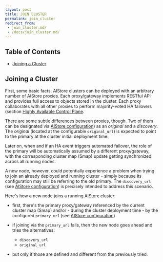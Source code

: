 ```yaml
---
layout: post
title: JOIN CLUSTER
permalink: join_cluster
redirect_from:
 - join_cluster.md/
 - /docs/join_cluster.md/
---
```


## Table of Contents

- [Joining a Cluster](#joining-a-cluster)

## Joining a Cluster

First, some basic facts. AIStore clusters can be deployed with an arbitrary number of AIStore proxies. Each proxy/gateway implements RESTful API and provides full access to objects stored in the cluster. Each proxy collaborates with all other proxies to perform majority-voted HA failovers (section [Highly Available Control Plane](ha.md).

There are some subtle differences between proxies, though. Two of them can be designated via [AIStore configuration](/deploy/dev/local/aisnode_config.sh)) as an *original* and a *discovery*. The *original* (located at the configurable `original_url`) is expected to point to the primary at the cluster initial deployment time.

Later on, when and if an HA event triggers automated failover, the role of the primary will be automatically assumed by a different proxy/gateway, with the corresponding cluster map (Smap) update getting synchronized across all running nodes.

A new node, however, could potentially experience a problem when trying to join an already deployed and running cluster - simply because its configuration may still be referring to the old primary. The `discovery_url` (see [AIStore configuration](/deploy/dev/local/aisnode_config.sh)) is precisely intended to address this scenario.

Here's how a new node joins a running AIStore cluster:

- first, there's the primary proxy/gateway referenced by the current cluster map (Smap) and/or - during the cluster deployment time - by the configured `primary_url` (see [AIStore configuration](/deploy/dev/local/aisnode_config.sh))

- if joining via the `primary_url` fails, then the new node goes ahead and tries the alternatives:
  - `discovery_url`
  - `original_url`
- but only if those are defined and different from the previously tried.
